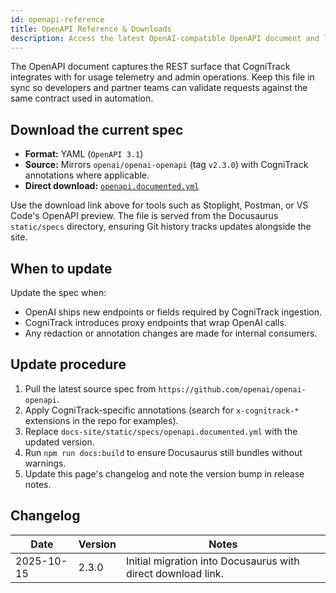 ```yaml
---
id: openapi-reference
title: OpenAPI Reference & Downloads
description: Access the latest OpenAI-compatible OpenAPI document and learn how the spec fits into CogniTrack architecture.
---
```


The OpenAPI document captures the REST surface that CogniTrack integrates with for usage telemetry and admin operations. Keep this file in sync so developers and partner teams can validate requests against the same contract used in automation.

## Download the current spec

- **Format:** YAML (`OpenAPI 3.1`)
- **Source:** Mirrors `openai/openai-openapi` (tag `v2.3.0`) with CogniTrack annotations where applicable.
- **Direct download:** [`openapi.documented.yml`](/specs/openapi.documented.yml)

Use the download link above for tools such as Stoplight, Postman, or VS Code's OpenAPI preview. The file is served from the Docusaurus `static/specs` directory, ensuring Git history tracks updates alongside the site.

## When to update

Update the spec when:

- OpenAI ships new endpoints or fields required by CogniTrack ingestion.
- CogniTrack introduces proxy endpoints that wrap OpenAI calls.
- Any redaction or annotation changes are made for internal consumers.

## Update procedure

1. Pull the latest source spec from `https://github.com/openai/openai-openapi`.
2. Apply CogniTrack-specific annotations (search for `x-cognitrack-*` extensions in the repo for examples).
3. Replace `docs-site/static/specs/openapi.documented.yml` with the updated version.
4. Run `npm run docs:build` to ensure Docusaurus still bundles without warnings.
5. Update this page's changelog and note the version bump in release notes.

## Changelog

| Date       | Version | Notes |
| ---------- | ------- | ----- |
| 2025-10-15 | 2.3.0   | Initial migration into Docusaurus with direct download link. |
